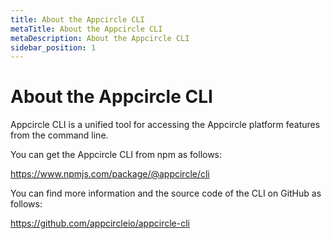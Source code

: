 ```yaml
---
title: About the Appcircle CLI
metaTitle: About the Appcircle CLI
metaDescription: About the Appcircle CLI
sidebar_position: 1
---
```

# About the Appcircle CLI

Appcircle CLI is a unified tool for accessing the Appcircle platform features from the command line.

You can get the Appcircle CLI from npm as follows:

https://www.npmjs.com/package/@appcircle/cli

You can find more information and the source code of the CLI on GitHub as follows:

https://github.com/appcircleio/appcircle-cli
